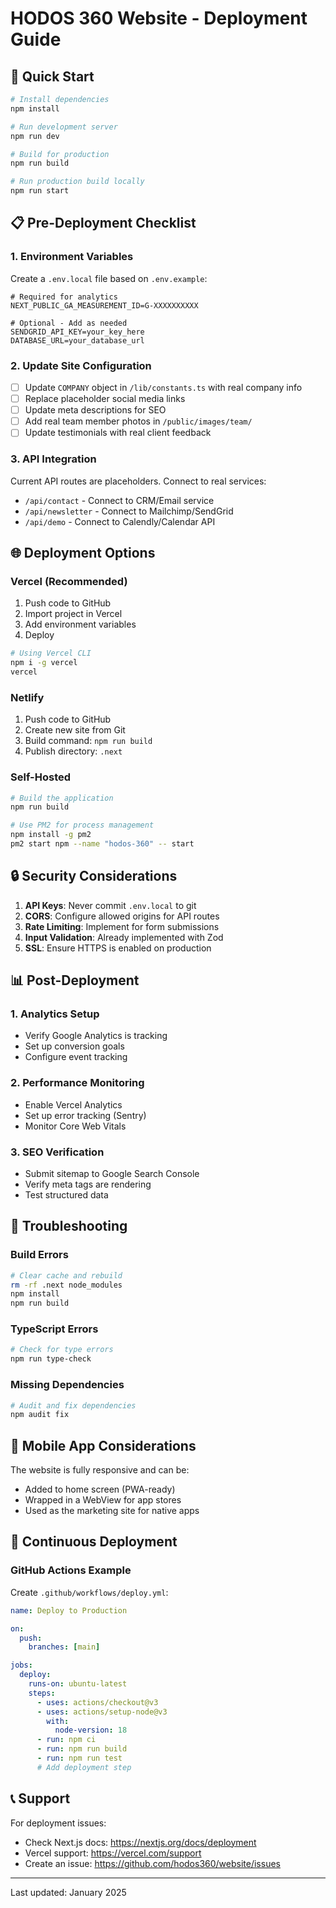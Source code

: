 # HODOS 360 Website - Deployment Guide

## 🚀 Quick Start

```bash
# Install dependencies
npm install

# Run development server
npm run dev

# Build for production
npm run build

# Run production build locally
npm run start
```

## 📋 Pre-Deployment Checklist

### 1. Environment Variables
Create a `.env.local` file based on `.env.example`:

```env
# Required for analytics
NEXT_PUBLIC_GA_MEASUREMENT_ID=G-XXXXXXXXXX

# Optional - Add as needed
SENDGRID_API_KEY=your_key_here
DATABASE_URL=your_database_url
```

### 2. Update Site Configuration
- [ ] Update `COMPANY` object in `/lib/constants.ts` with real company info
- [ ] Replace placeholder social media links
- [ ] Update meta descriptions for SEO
- [ ] Add real team member photos in `/public/images/team/`
- [ ] Update testimonials with real client feedback

### 3. API Integration
Current API routes are placeholders. Connect to real services:
- `/api/contact` - Connect to CRM/Email service
- `/api/newsletter` - Connect to Mailchimp/SendGrid
- `/api/demo` - Connect to Calendly/Calendar API

## 🌐 Deployment Options

### Vercel (Recommended)
1. Push code to GitHub
2. Import project in Vercel
3. Add environment variables
4. Deploy

```bash
# Using Vercel CLI
npm i -g vercel
vercel
```

### Netlify
1. Push code to GitHub
2. Create new site from Git
3. Build command: `npm run build`
4. Publish directory: `.next`

### Self-Hosted
```bash
# Build the application
npm run build

# Use PM2 for process management
npm install -g pm2
pm2 start npm --name "hodos-360" -- start
```

## 🔒 Security Considerations

1. **API Keys**: Never commit `.env.local` to git
2. **CORS**: Configure allowed origins for API routes
3. **Rate Limiting**: Implement for form submissions
4. **Input Validation**: Already implemented with Zod
5. **SSL**: Ensure HTTPS is enabled on production

## 📊 Post-Deployment

### 1. Analytics Setup
- Verify Google Analytics is tracking
- Set up conversion goals
- Configure event tracking

### 2. Performance Monitoring
- Enable Vercel Analytics
- Set up error tracking (Sentry)
- Monitor Core Web Vitals

### 3. SEO Verification
- Submit sitemap to Google Search Console
- Verify meta tags are rendering
- Test structured data

## 🐛 Troubleshooting

### Build Errors
```bash
# Clear cache and rebuild
rm -rf .next node_modules
npm install
npm run build
```

### TypeScript Errors
```bash
# Check for type errors
npm run type-check
```

### Missing Dependencies
```bash
# Audit and fix dependencies
npm audit fix
```

## 📱 Mobile App Considerations

The website is fully responsive and can be:
- Added to home screen (PWA-ready)
- Wrapped in a WebView for app stores
- Used as the marketing site for native apps

## 🔄 Continuous Deployment

### GitHub Actions Example
Create `.github/workflows/deploy.yml`:

```yaml
name: Deploy to Production

on:
  push:
    branches: [main]

jobs:
  deploy:
    runs-on: ubuntu-latest
    steps:
      - uses: actions/checkout@v3
      - uses: actions/setup-node@v3
        with:
          node-version: 18
      - run: npm ci
      - run: npm run build
      - run: npm run test
      # Add deployment step
```

## 📞 Support

For deployment issues:
- Check Next.js docs: https://nextjs.org/docs/deployment
- Vercel support: https://vercel.com/support
- Create an issue: https://github.com/hodos360/website/issues

---

Last updated: January 2025